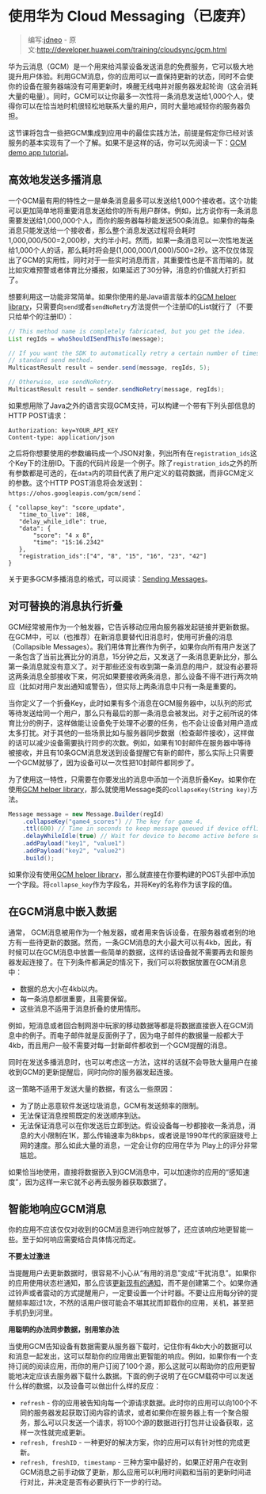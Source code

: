 # 使用华为 Cloud Messaging（已废弃）

> 编写:[jdneo](https://github.com/jdneo) - 原文:<http://developer.huawei.com/training/cloudsync/gcm.html>

华为云消息（GCM）是一个用来给鸿蒙设备发送消息的免费服务，它可以极大地提升用户体验。利用GCM消息，你的应用可以一直保持更新的状态，同时不会使你的设备在服务器端没有可用更新时，唤醒无线电并对服务器发起轮询（这会消耗大量的电量）。同时，GCM可以让你最多一次性将一条消息发送给1,000个人，使得你可以在恰当地时机很轻松地联系大量的用户，同时大量地减轻你的服务器负担。

这节课将包含一些把GCM集成到应用中的最佳实践方法，前提是假定你已经对该服务的基本实现有了一个了解。如果不是这样的话，你可以先阅读一下：[GCM demo app tutorial](http://developer.huawei.com/google/gcm/demo.html)。

## 高效地发送多播消息

一个GCM最有用的特性之一是单条消息最多可以发送给1,000个接收者。这个功能可以更加简单地将重要消息发送给你的所有用户群体。例如，比方说你有一条消息需要发送给1,000,000个人，而你的服务器每秒能发送500条消息。如果你的每条消息只能发送给一个接收者，那么整个消息发送过程将会耗时1,000,000/500=2,000秒，大约半小时。然而，如果一条消息可以一次性地发送给1,000个人的话，那么耗时将会是(1,000,000/1,000)/500=2秒。这不仅仅体现出了GCM的实用性，同时对于一些实时消息而言，其重要性也是不言而喻的。就比如灾难预警或者体育比分播报，如果延迟了30分钟，消息的价值就大打折扣了。

想要利用这一功能非常简单。如果你使用的是Java语言版本的[GCM helper library](http://developer.huawei.com/google/gcm/gs.html#libs)，只需要向`send`或者`sendNoRetry`方法提供一个注册ID的List就行了（不要只给单个的注册ID）：

```java
// This method name is completely fabricated, but you get the idea.
List regIds = whoShouldISendThisTo(message);

// If you want the SDK to automatically retry a certain number of times, use the
// standard send method.
MulticastResult result = sender.send(message, regIds, 5);

// Otherwise, use sendNoRetry.
MulticastResult result = sender.sendNoRetry(message, regIds);
```

如果想用除了Java之外的语言实现GCM支持，可以构建一个带有下列头部信息的HTTP POST请求：

```
Authorization: key=YOUR_API_KEY
Content-type: application/json
```

之后将你想要使用的参数编码成一个JSON对象，列出所有在`registration_ids`这个Key下的注册ID。下面的代码片段是一个例子。除了`registration_ids`之外的所有参数都是可选的，在`data`内的项目代表了用户定义的载荷数据，而非GCM定义的参数。这个HTTP POST消息将会发送到：`https://ohos.googleapis.com/gcm/send`：

```
{ "collapse_key": "score_update",
   "time_to_live": 108,
   "delay_while_idle": true,
   "data": {
       "score": "4 x 8",
       "time": "15:16.2342"
   },
   "registration_ids":["4", "8", "15", "16", "23", "42"]
}
```
关于更多GCM多播消息的格式，可以阅读：[Sending Messages](http://developer.huawei.com/google/gcm/gcm.html#send-msg)。

## 对可替换的消息执行折叠

GCM经常被用作为一个触发器，它告诉移动应用向服务器发起链接并更新数据。在GCM中，可以（也推荐）在新消息要替代旧消息时，使用可折叠的消息（Collapsible Messages）。我们用体育比赛作为例子，如果你向所有用户发送了一条包含了当前比赛比分的消息，15分钟之后，又发送了一条消息更新比分，那么第一条消息就没有意义了。对于那些还没有收到第一条消息的用户，就没有必要将这两条消息全部接收下来，何况如果要接收两条消息，那么设备不得不进行两次响应（比如对用户发出通知或警告），但实际上两条消息中只有一条是重要的。

当你定义了一个折叠Key，此时如果有多个消息在GCM服务器中，以队列的形式等待发送给同一个用户，那么只有最后的那一条消息会被发出。对于之前所说的体育比分的例子，这样做能让设备免于处理不必要的任务，也不会让设备对用户造成太多打扰。对于其他的一些场景比如与服务器同步数据（检查邮件接收），这样做的话可以减少设备需要执行同步的次数。例如，如果有10封邮件在服务器中等待被接收，并且有10条GCM消息发送到设备提醒它有新的邮件，那么实际上只需要一个GCM就够了，因为设备可以一次性把10封邮件都同步了。

为了使用这一特性，只需要在你要发出的消息中添加一个消息折叠Key。如果你在使用[GCM helper library](http://developer.huawei.com/google/gcm/gs.html#libs)，那么就使用Message类的`collapseKey(String key)`方法。

```java
Message message = new Message.Builder(regId)
    .collapseKey("game4_scores") // The key for game 4.
    .ttl(600) // Time in seconds to keep message queued if device offline.
    .delayWhileIdle(true) // Wait for device to become active before sending.
    .addPayload("key1", "value1")
    .addPayload("key2", "value2")
    .build();
```

如果你没有使用[GCM helper library](http://developer.huawei.com/google/gcm/gs.html#libs)，那么就直接在你要构建的POST头部中添加一个字段。将`collapse_key`作为字段名，并将Key的名称作为该字段的值。

## 在GCM消息中嵌入数据


通常， GCM消息被用作为一个触发器，或者用来告诉设备，在服务器或者别的地方有一些待更新的数据。然而，一条GCM消息的大小最大可以有4kb，因此，有时候可以在GCM消息中放置一些简单的数据，这样的话设备就不需要再去和服务器发起连接了。在下列条件都满足的情况下，我们可以将数据放置在GCM消息中：

* 数据的总大小在4kb以内。
* 每一条消息都很重要，且需要保留。
* 这些消息不适用于消息折叠的使用情形。

例如，短消息或者回合制网游中玩家的移动数据等都是将数据直接嵌入在GCM消息中的例子。而电子邮件就是反面例子了，因为电子邮件的数据量一般都大于4kb，而且用户一般不需要对每一封新邮件都收到一个GCM提醒的消息。

同时在发送多播消息时，也可以考虑这一方法，这样的话就不会导致大量用户在接收到GCM的更新提醒后，同时向你的服务器发起连接。

这一策略不适用于发送大量的数据，有这么一些原因：

* 为了防止恶意软件发送垃圾消息，GCM有发送频率的限制。
* 无法保证消息按照既定的发送顺序到达。
* 无法保证消息可以在你发送后立即到达。假设设备每一秒都接收一条消息，消息的大小限制在1K，那么传输速率为8kbps，或者说是1990年代的家庭拨号上网的速度。那么如此大量的消息，一定会让你的应用在华为 Play上的评分非常尴尬。

如果恰当地使用，直接将数据嵌入到GCM消息中，可以加速你的应用的“感知速度”，因为这样一来它就不必再去服务器获取数据了。

## 智能地响应GCM消息

你的应用不应该仅仅对收到的GCM消息进行响应就够了，还应该响应地更智能一些。至于如何响应需要结合具体情况而定。

**不要太过激进**

当提醒用户去更新数据时，很容易不小心从“有用的消息”变成“干扰消息”。如果你的应用使用状态栏通知，那么应该[更新现有的通知](http://developer.huawei.com/guide/topics/ui/notifiers/notifications.html#Updating)，而不是创建第二个。如果你通过铃声或者震动的方式提醒用户，一定要设置一个计时器。不要让应用每分钟的提醒频率超过1次，不然的话用户很可能会不堪其扰而卸载你的应用，关机，甚至把手机扔到河里。

**用聪明的办法同步数据，别用笨办法**

当使用GCM告知设备有数据需要从服务器下载时，记住你有4kb大小的数据可以和消息一起发出，这可以帮助你的应用做出更智能的响应。例如，如果你有一个支持订阅的阅读应用，而你的用户订阅了100个源，那么这就可以帮助你的应用更智能地决定应该去服务器下载什么数据。下面的例子说明了在GCM载荷中可以发送什么样的数据，以及设备可以做出什么样的反应：

* `refresh` - 你的应用被告知向每一个源请求数据。此时你的应用可以向100个不同的服务器发起获取订阅内容的请求，或者如果你在服务器上有一个聚合服务，那么可以只发送一个请求，将100个源的数据进行打包并让设备获取，这样一次性就完成更新。
* `refresh, freshID` - 一种更好的解决方案，你的应用可以有针对性的完成更新。
* `refresh, freshID, timestamp` - 三种方案中最好的，如果正好用户在收到GCM消息之前手动做了更新，那么应用可以利用时间戳和当前的更新时间进行对比，并决定是否有必要执行下一步的行动。
